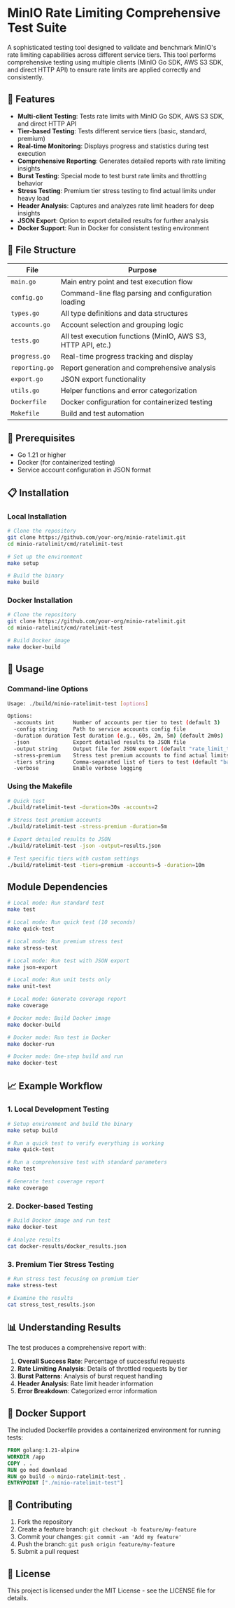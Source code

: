 # MinIO Rate Limiting Comprehensive Test Suite

A sophisticated testing tool designed to validate and benchmark MinIO's rate limiting capabilities across different service tiers. This tool performs comprehensive testing using multiple clients (MinIO Go SDK, AWS S3 SDK, and direct HTTP API) to ensure rate limits are applied correctly and consistently.

## 🚀 Features

- **Multi-client Testing**: Tests rate limits with MinIO Go SDK, AWS S3 SDK, and direct HTTP API
- **Tier-based Testing**: Tests different service tiers (basic, standard, premium)
- **Real-time Monitoring**: Displays progress and statistics during test execution
- **Comprehensive Reporting**: Generates detailed reports with rate limiting insights
- **Burst Testing**: Special mode to test burst rate limits and throttling behavior
- **Stress Testing**: Premium tier stress testing to find actual limits under heavy load
- **Header Analysis**: Captures and analyzes rate limit headers for deep insights
- **JSON Export**: Option to export detailed results for further analysis
- **Docker Support**: Run in Docker for consistent testing environment

## 📁 File Structure

| File | Purpose |
|------|---------|
| `main.go` | Main entry point and test execution flow |
| `config.go` | Command-line flag parsing and configuration loading |
| `types.go` | All type definitions and data structures |
| `accounts.go` | Account selection and grouping logic |
| `tests.go` | All test execution functions (MinIO, AWS S3, HTTP API, etc.) |
| `progress.go` | Real-time progress tracking and display |
| `reporting.go` | Report generation and comprehensive analysis |
| `export.go` | JSON export functionality |
| `utils.go` | Helper functions and error categorization |
| `Dockerfile` | Docker configuration for containerized testing |
| `Makefile` | Build and test automation |

## 🔧 Prerequisites

- Go 1.21 or higher
- Docker (for containerized testing)
- Service account configuration in JSON format

## 📋 Installation

### Local Installation

```bash
# Clone the repository
git clone https://github.com/your-org/minio-ratelimit.git
cd minio-ratelimit/cmd/ratelimit-test

# Set up the environment
make setup

# Build the binary
make build
```

### Docker Installation

```bash
# Clone the repository
git clone https://github.com/your-org/minio-ratelimit.git
cd minio-ratelimit/cmd/ratelimit-test

# Build Docker image
make docker-build
```

## 🧪 Usage

### Command-line Options

```bash
Usage: ./build/minio-ratelimit-test [options]

Options:
  -accounts int      Number of accounts per tier to test (default 3)
  -config string     Path to service accounts config file
  -duration duration Test duration (e.g., 60s, 2m, 5m) (default 2m0s)
  -json              Export detailed results to JSON file
  -output string     Output file for JSON export (default "rate_limit_test_results.json")
  -stress-premium    Stress test premium accounts to find actual limits
  -tiers string      Comma-separated list of tiers to test (default "basic,standard,premium")
  -verbose           Enable verbose logging
```

### Using the Makefile

```bash
# Quick test
./build/ratelimit-test -duration=30s -accounts=2

# Stress test premium accounts
./build/ratelimit-test -stress-premium -duration=5m

# Export detailed results to JSON
./build/ratelimit-test -json -output=results.json

# Test specific tiers with custom settings
./build/ratelimit-test -tiers=premium -accounts=5 -duration=10m
```

## Module Dependencies

```bash
# Local mode: Run standard test
make test

# Local mode: Run quick test (10 seconds)
make quick-test

# Local mode: Run premium stress test
make stress-test

# Local mode: Run test with JSON export
make json-export

# Local mode: Run unit tests only
make unit-test

# Local mode: Generate coverage report
make coverage

# Docker mode: Build Docker image
make docker-build

# Docker mode: Run test in Docker
make docker-run

# Docker mode: One-step build and run
make docker-test
```

## 📈 Example Workflow

### 1. Local Development Testing

```bash
# Setup environment and build the binary
make setup build

# Run a quick test to verify everything is working
make quick-test

# Run a comprehensive test with standard parameters
make test

# Generate test coverage report
make coverage
```

### 2. Docker-based Testing

```bash
# Build Docker image and run test
make docker-test

# Analyze results
cat docker-results/docker_results.json
```

### 3. Premium Tier Stress Testing

```bash
# Run stress test focusing on premium tier
make stress-test

# Examine the results
cat stress_test_results.json
```

## 📊 Understanding Results

The test produces a comprehensive report with:

1. **Overall Success Rate**: Percentage of successful requests
2. **Rate Limiting Analysis**: Details of throttled requests by tier
3. **Burst Patterns**: Analysis of burst request handling
4. **Header Analysis**: Rate limit header information
5. **Error Breakdown**: Categorized error information

## 🐳 Docker Support

The included Dockerfile provides a containerized environment for running tests:

```dockerfile
FROM golang:1.21-alpine
WORKDIR /app
COPY . .
RUN go mod download
RUN go build -o minio-ratelimit-test .
ENTRYPOINT ["./minio-ratelimit-test"]
```

## 🤝 Contributing

1. Fork the repository
2. Create a feature branch: `git checkout -b feature/my-feature`
3. Commit your changes: `git commit -am 'Add my feature'`
4. Push the branch: `git push origin feature/my-feature`
5. Submit a pull request

## 📝 License

This project is licensed under the MIT License - see the LICENSE file for details.
